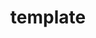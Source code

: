 ---
layout: post
title: template
published: false
tags: tags go here
excerpt_separator: <!--more-->
---